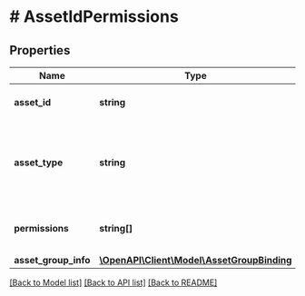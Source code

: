 # # AssetIdPermissions

## Properties

Name | Type | Description | Notes
------------ | ------------- | ------------- | -------------
**asset_id** | **string** | Unique identifier of a business asset. | [optional]
**asset_type** | **string** | Type of asset. Currently we only support AD_ACCOUNT and PROFILE, and ASSET_GROUP. | [optional]
**permissions** | **string[]** | Permission levels member or partner has on an asset. | [optional]
**asset_group_info** | [**\OpenAPI\Client\Model\AssetGroupBinding**](AssetGroupBinding.md) |  | [optional]

[[Back to Model list]](../../README.md#models) [[Back to API list]](../../README.md#endpoints) [[Back to README]](../../README.md)
